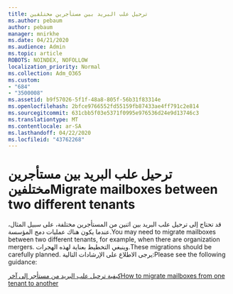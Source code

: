 ```yaml
---
title: ترحيل علب البريد بين مستأجرين مختلفين
ms.author: pebaum
author: pebaum
manager: mnirkhe
ms.date: 04/21/2020
ms.audience: Admin
ms.topic: article
ROBOTS: NOINDEX, NOFOLLOW
localization_priority: Normal
ms.collection: Adm_O365
ms.custom:
- "684"
- "3500008"
ms.assetid: b9f57026-5f1f-48a8-805f-56b31f83314e
ms.openlocfilehash: 2bfce9766552fd55159fb87433ae4ff791c2e814
ms.sourcegitcommit: 631cbb5f03e5371f0995e976536d24e9d13746c3
ms.translationtype: MT
ms.contentlocale: ar-SA
ms.lasthandoff: 04/22/2020
ms.locfileid: "43762268"
---
```

# <a name="migrate-mailboxes-between-two-different-tenants"></a><span data-ttu-id="7cd81-102">ترحيل علب البريد بين مستأجرين مختلفين</span><span class="sxs-lookup"><span data-stu-id="7cd81-102">Migrate mailboxes between two different tenants</span></span>

<span data-ttu-id="7cd81-103">قد تحتاج إلى ترحيل علب البريد بين اثنين من المستأجرين مختلفة، على سبيل المثال، عندما يكون هناك عمليات دمج المؤسسة.</span><span class="sxs-lookup"><span data-stu-id="7cd81-103">You may need to migrate mailboxes between two different tenants, for example, when there are organization mergers.</span></span> <span data-ttu-id="7cd81-104">وينبغي التخطيط بعناية لهذه الهجرات.</span><span class="sxs-lookup"><span data-stu-id="7cd81-104">These migrations should be carefully planned.</span></span> <span data-ttu-id="7cd81-105">يرجى الاطلاع على الإرشادات التالية:</span><span class="sxs-lookup"><span data-stu-id="7cd81-105">Please see the following guidance:</span></span>
  
[<span data-ttu-id="7cd81-106">كيفية ترحيل علب البريد من مستأجر إلى آخر</span><span class="sxs-lookup"><span data-stu-id="7cd81-106">How to migrate mailboxes from one tenant to another</span></span>](https://docs.microsoft.com/Exchange/mailbox-migration/migrate-mailboxes-across-tenants)
  